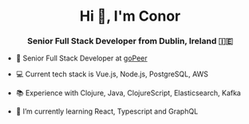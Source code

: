 <h1 align="center">Hi 👋, I'm Conor</h1>
<h3 align="center">Senior Full Stack Developer from Dublin, Ireland 🇮🇪</h3>

- 💼 Senior Full Stack Developer at <a href="https://gopeer.ca/" target="blank">goPeer</a>

- 💻 Current tech stack is Vue.js, Node.js, PostgreSQL, AWS

- 📚 Experience with Clojure, Java, ClojureScript, Elasticsearch, Kafka

- 🌱 I’m currently learning React, Typescript and GraphQL
